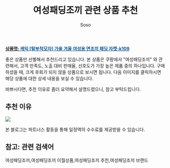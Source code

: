 ﻿---
layout: post
title:  "여성패딩조끼 관련 상품 추천"
author: Soso
categories: [ 디저털/가전 ]
tags: [여성패딩조끼,여성패딩조끼 이월상품,여성패딩조끼 추천,여성패딩조끼 브랜드]
image: https://ads-partners.coupang.com/image1/ohBAgQxYC2QA0xkPohS5u0hSJ6eNpyHa-m4LWTsxDXRnp9ndBUbMDsp8XxMRLtjA_Oi33wWOSrz_bhjsm5dz-rlQVBRdOIjefg_5AW7q-EaZGh8tt3EmxirSvgMDo-fTzyNqeVMLH9xDYwveXcEsJVeKl4GI7L4MWfyo2gBtYeuAx4d7JpYTMnOXFTWAyUKKAxZuwWaP5p3Uutf2kOAyrlj4gUTEs1v6hiqsF_aodjrqtL6hINOPDaVJBWrI1iCXb1fMBZB_998CxJqGqHYeE5smRQxNgl_lGu0pE_gCTo4= 
description: "쿠팡에서 여성패딩조끼 관련 상품으로 가장 고객 선호도가 높은 제품 중 하나입니다."
---

<a href="https://link.coupang.com/re/AFFSDP?lptag=AF5673682&pageKey=6756298381&itemId=15819346561&vendorItemId=83031319978&traceid=V0-153-7c8926620ab849fa&requestid=20231116174527390039788493&token=31850C%7CMIXED"><b>상품명: <font color='#01579B'>케익 [탈부착모자] 가을 겨울 여성용 면조끼 패딩 자켓-k109</font></b></a>

좋은 상품만 선별해서 추천드리고 있습니다.
본 상품은 쿠팡에서 "여성패딩조끼" 와 관련해서, 고객 만족도, 노출 대비 판매율, 선호도가 가장 높은 제품 중의 하나입니다.
구매하셨을 때, 크게 후회가 되지 않을 상품으로 보시면 됩니다. 
다음 이미지를 클릭하시면 해당 상품에 대한 상세 내용을 보실 수 있습니다.

바쁘시다면, 추천 이유로 좀더 요약해서 설명드렸으니, 참고 부탁드립니다.

## 추천 이유 

<a href="https://link.coupang.com/re/AFFSDP?lptag=AF5673682&pageKey=6756298381&itemId=15819346561&vendorItemId=83031319978&traceid=V0-153-7c8926620ab849fa&requestid=20231116174527390039788493&token=31850C%7CMIXED"><img src="http://image1.coupangcdn.com/image/vendor_inventory/e1d8/6e905d75f26e80e2a43d0cd50a1e3d3594f7debb33db56657d820975ac2f.png"></a> 

본 블로그는 파트너스 활동을 통해 일정액의 수수료를 제공받을 수 있습니다.

## 참고: 관련 검색어    
여성패딩조끼,여성패딩조끼 이월상품,여성패딩조끼 추천,여성패딩조끼 브랜드